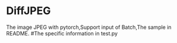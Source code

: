 # DiffJPEG
The image JPEG with pytorch,Support input of Batch,The sample in README.
#The specific information in test.py
